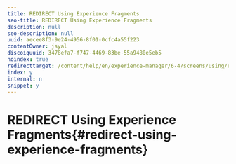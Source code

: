```yaml
---
title: REDIRECT Using Experience Fragments
seo-title: REDIRECT Using Experience Fragments
description: null
seo-description: null
uuid: aecee8f3-9e24-4956-8f01-0cfc4a55f223
contentOwner: jsyal
discoiquuid: 3478efa7-f747-4469-83be-55a9480e5eb5
noindex: true
redirecttarget: /content/help/en/experience-manager/6-4/screens/using/experience-fragments-in-screens
index: y
internal: n
snippet: y
---
```


# REDIRECT Using Experience Fragments{#redirect-using-experience-fragments}

